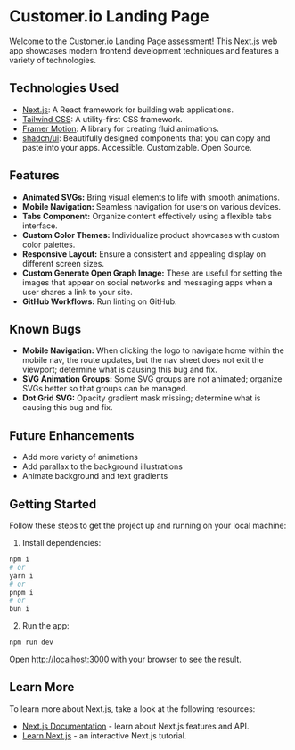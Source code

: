 # Customer.io Landing Page

Welcome to the Customer.io Landing Page assessment! This Next.js web app showcases modern frontend development techniques and features a variety of technologies.

## Technologies Used

- [Next.js](https://nextjs.org/): A React framework for building web applications.
- [Tailwind CSS](https://tailwindcss.com/): A utility-first CSS framework.
- [Framer Motion](https://www.framer.com/motion/): A library for creating fluid animations.
- [shadcn/ui](https://github.com/shadcn/ui): Beautifully designed components that you can copy and paste into your apps. Accessible. Customizable. Open Source.

## Features

- **Animated SVGs:** Bring visual elements to life with smooth animations.
- **Mobile Navigation:** Seamless navigation for users on various devices.
- **Tabs Component:** Organize content effectively using a flexible tabs interface.
- **Custom Color Themes:** Individualize product showcases with custom color palettes.
- **Responsive Layout:** Ensure a consistent and appealing display on different screen sizes.
- **Custom Generate Open Graph Image:** These are useful for setting the images that appear on social networks and messaging apps when a user shares a link to your site.
- **GitHub Workflows:** Run linting on GitHub.

## Known Bugs

- **Mobile Navigation:** When clicking the logo to navigate home within the mobile nav, the route updates, but the nav sheet does not exit the viewport; determine what is causing this bug and fix.
- **SVG Animation Groups:** Some SVG groups are not animated; organize SVGs better so that groups can be managed.
- **Dot Grid SVG:** Opacity gradient mask missing; determine what is causing this bug and fix.

## Future Enhancements

- Add more variety of animations
- Add parallax to the background illustrations
- Animate background and text gradients

## Getting Started

Follow these steps to get the project up and running on your local machine:

1. Install dependencies:

```bash
npm i
# or
yarn i
# or
pnpm i
# or
bun i
```

2. Run the app:

```bash
npm run dev
```

Open [http://localhost:3000](http://localhost:3000) with your browser to see the result.

## Learn More

To learn more about Next.js, take a look at the following resources:

- [Next.js Documentation](https://nextjs.org/docs) - learn about Next.js features and API.
- [Learn Next.js](https://nextjs.org/learn) - an interactive Next.js tutorial.
